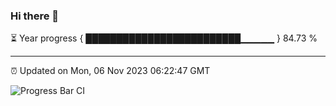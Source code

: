 ### Hi there 👋

⏳ Year progress { █████████████████████████▁▁▁▁▁ } 84.73 %

---

⏰ Updated on Mon, 06 Nov 2023 06:22:47 GMT

![Progress Bar CI](https://github.com/ZhaoGui/ZhaoGui/workflows/Progress%20Bar%20CI/badge.svg)
